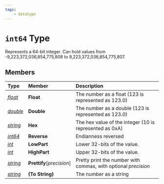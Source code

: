 ```yaml
---
tags:
    - datatype
---
```

# `int64` Type

Represents a 64-bit integer. Can hold values from -9,223,372,036,854,775,808 to 9,223,372,036,854,775,807.

## Members

| **Type** | **Member** | **Description** |
| :--- | :--- | :--- |
| [_float_](datatype-float.md) | **Float** | The number as a float (123 is represented as 123.0) |
| [_double_](datatype-double.md) | **Double** | The number as a double (123 is represented as 123.0) |
| [_string_](datatype-string.md) | **Hex** | The hex value of the integer (10 is represented as 0xA) |
| [_int64_](datatype-int64.md) | **Reverse** | Endianness reversed |
| [_int_](datatype-int.md) | **LowPart** | Lower 32-bits of the value. |
| [_int_](datatype-int.md) | **HighPart** | Upper 32-bits of the value. |
| [_string_](datatype-string.md) | **Prettify**[_precision_] | Pretty print the number with commas, with optional _precision_ |
| [_string_](datatype-string.md) | **(To String)** | The number as a string |
